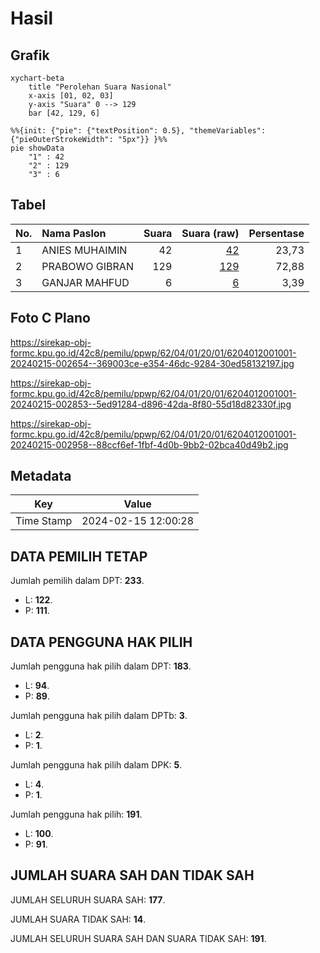 # Hasil

## Grafik

```mermaid
xychart-beta
    title "Perolehan Suara Nasional"
    x-axis [01, 02, 03]
    y-axis "Suara" 0 --> 129
    bar [42, 129, 6]
```

```mermaid
%%{init: {"pie": {"textPosition": 0.5}, "themeVariables": {"pieOuterStrokeWidth": "5px"}} }%%
pie showData
    "1" : 42
    "2" : 129
    "3" : 6
```

## Tabel

| No. | Nama Paslon    | Suara | Suara (raw) | Persentase |
|:--- |:-------------- | -----:| -----------:| ----------:|
| 1   | ANIES MUHAIMIN | 42    | [42][p-1]   | 23,73      |
| 2   | PRABOWO GIBRAN | 129   | [129][p-2]  | 72,88      |
| 3   | GANJAR MAHFUD  | 6     | [6][p-3]    | 3,39       |


[p-1]: https://github.com/gigit-pemilu/pemilu-2024/blob/main/pilpres/hitung-suara/sub/62-kalimantan-tengah/sub/04-barito-selatan/sub/01-jenamas/sub/2001-tampulang/sub/001-tps/sub/paslon-1.txt
[p-2]: https://github.com/gigit-pemilu/pemilu-2024/blob/main/pilpres/hitung-suara/sub/62-kalimantan-tengah/sub/04-barito-selatan/sub/01-jenamas/sub/2001-tampulang/sub/001-tps/sub/paslon-2.txt
[p-3]: https://github.com/gigit-pemilu/pemilu-2024/blob/main/pilpres/hitung-suara/sub/62-kalimantan-tengah/sub/04-barito-selatan/sub/01-jenamas/sub/2001-tampulang/sub/001-tps/sub/paslon-3.txt

## Foto C Plano

https://sirekap-obj-formc.kpu.go.id/42c8/pemilu/ppwp/62/04/01/20/01/6204012001001-20240215-002654--369003ce-e354-46dc-9284-30ed58132197.jpg

https://sirekap-obj-formc.kpu.go.id/42c8/pemilu/ppwp/62/04/01/20/01/6204012001001-20240215-002853--5ed91284-d896-42da-8f80-55d18d82330f.jpg

https://sirekap-obj-formc.kpu.go.id/42c8/pemilu/ppwp/62/04/01/20/01/6204012001001-20240215-002958--88ccf6ef-1fbf-4d0b-9bb2-02bca40d49b2.jpg


## Metadata

| Key        | Value               |
| ---------- | ------------------- |
| Time Stamp | 2024-02-15 12:00:28 |


## DATA PEMILIH TETAP

Jumlah pemilih dalam DPT: **233**.
 * L: **122**.
 * P: **111**.

## DATA PENGGUNA HAK PILIH

Jumlah pengguna hak pilih dalam DPT: **183**.
 * L: **94**.
 * P: **89**.

Jumlah pengguna hak pilih dalam DPTb: **3**.
 * L: **2**.
 * P: **1**.

Jumlah pengguna hak pilih dalam DPK: **5**.
 * L: **4**.
 * P: **1**.

Jumlah pengguna hak pilih: **191**.
 * L: **100**.
 * P: **91**.

## JUMLAH SUARA SAH DAN TIDAK SAH

JUMLAH SELURUH SUARA SAH: **177**.

JUMLAH SUARA TIDAK SAH: **14**.

JUMLAH SELURUH SUARA SAH DAN SUARA TIDAK SAH: **191**.


